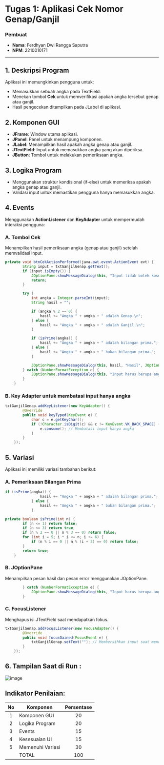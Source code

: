 # Tugas 1: Aplikasi Cek Nomor Genap/Ganjil

### Pembuat
- **Nama**: Ferdhyan Dwi Rangga Saputra
- **NPM**: 2210010171

---

## 1. Deskripsi Program
Aplikasi ini memungkinkan pengguna untuk:
- Memasukkan sebuah angka pada TextField.
- Menekan tombol **Cek** untuk memverifikasi apakah angka tersebut genap atau ganjil.
- Hasil pengecekan ditampilkan pada JLabel di aplikasi.

## 2. Komponen GUI
- **JFrame**: Window utama aplikasi.
- **JPanel**: Panel untuk menampung komponen.
- **JLabel**: Menampilkan hasil apakah angka genap atau ganjil.
- **JTextField**: Input untuk memasukkan angka yang akan diperiksa.
- **JButton**: Tombol untuk melakukan pemeriksaan angka.

## 3. Logika Program
- Menggunakan struktur kondisional (if-else) untuk memeriksa apakah angka genap atau ganjil.
- Validasi input untuk memastikan pengguna hanya memasukkan angka.

## 4. Events
Menggunakan **ActionListener** dan **KeyAdapter** untuk mempermudah interaksi pengguna:

### A. Tombol Cek
Menampilkan hasil pemeriksaan angka (genap atau ganjil) setelah memvalidasi input.

```java
private void btnCekActionPerformed(java.awt.event.ActionEvent evt) {                                       
        String input = txtGanjilGenap.getText();
        if (input.isEmpty()) {
            JOptionPane.showMessageDialog(this, "Input tidak boleh kosong!", "Error", JOptionPane.ERROR_MESSAGE);
            return;
        }

        try {
            int angka = Integer.parseInt(input);
            String hasil = "";

            if (angka % 2 == 0) {
                hasil += "Angka " + angka + " adalah Genap.\n";
            } else {
                hasil += "Angka " + angka + " adalah Ganjil.\n";
            }

            if (isPrime(angka)) {
                hasil += "Angka " + angka + " adalah bilangan prima.";
            } else {
                hasil += "Angka " + angka + " bukan bilangan prima.";
            }

            JOptionPane.showMessageDialog(this, hasil, "Hasil", JOptionPane.INFORMATION_MESSAGE);
        } catch (NumberFormatException e) {
            JOptionPane.showMessageDialog(this, "Input harus berupa angka!", "Error", JOptionPane.ERROR_MESSAGE);
        }
    } 
```
### B. Key Adapter untuk membatasi input hanya angka
```java
txtGanjilGenap.addKeyListener(new KeyAdapter() {
        @Override
        public void keyTyped(KeyEvent e) {
            char c = e.getKeyChar();
            if (!Character.isDigit(c) && c != KeyEvent.VK_BACK_SPACE) {
                e.consume(); // Membatasi input hanya angka
            }
        }
    });   
```

## 5. Variasi
Aplikasi ini memiliki variasi tambahan berikut:
### A. Pemeriksaan Bilangan Prima
```java
if (isPrime(angka)) {
                hasil += "Angka " + angka + " adalah bilangan prima.";
            } else {
                hasil += "Angka " + angka + " bukan bilangan prima.";
            }

private boolean isPrime(int n) {
        if (n <= 1) return false;
        if (n <= 3) return true;
        if (n % 2 == 0 || n % 3 == 0) return false;
        for (int i = 5; i * i <= n; i += 6) {
            if (n % i == 0 || n % (i + 2) == 0) return false;
        }
        return true;
    }
```
### B. JOptionPane
Menampilkan pesan hasil dan pesan error menggunakan JOptionPane.
```java
        } catch (NumberFormatException e) {
            JOptionPane.showMessageDialog(this, "Input harus berupa angka!", "Error", JOptionPane.ERROR_MESSAGE);
        }
```
### C. FocusListener
Menghapus isi JTextField saat mendapatkan fokus.
```java
txtGanjilGenap.addFocusListener(new FocusAdapter() {
        @Override
        public void focusGained(FocusEvent e) {
            txtGanjilGenap.setText(""); // Membersihkan input saat mendapatkan fokus
        }
    });
```
## 6. Tampilan Saat di Run :

![image](https://github.com/user-attachments/assets/c0f712c0-0967-4fef-a25a-1a6ee4e8402a)

## Indikator Penilaian:

| No  | Komponen         |  Persentase  |
| :-: | --------------   |   :-----:    |
|  1  | Komponen GUI     |    20    |
|  2  | Logika Program   |    20    |
|  3  | Events           |    15    |
|  4  | Kesesuaian UI    |    15    |
|  5  | Memenuhi Variasi |    30    |
|     | TOTAL        | 100 |
